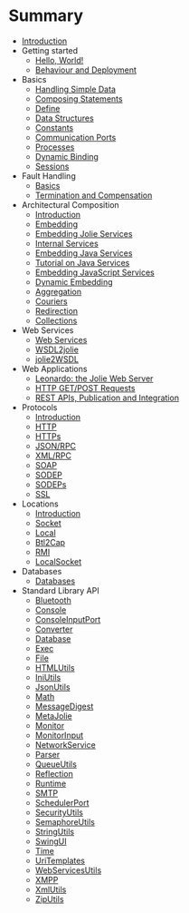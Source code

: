 # Summary

* [Introduction](README.md)
* Getting started
  * [Hello, World!](documentation/getting_started/hello_world.md)
  * [Behaviour and Deployment](documentation/getting_started/behavior_and_deployment.md)
* Basics
  * [Handling Simple Data](documentation/basics/handling_simple_data.md)
  * [Composing Statements](documentation/basics/composing_statements.md)
  * [Define](documentation/basics/define.md)
  * [Data Structures](documentation/basics/data_structures.md)
  * [Constants](documentation/basics/constants.md)
  * [Communication Ports](documentation/basics/communication_ports.md)
  * [Processes](documentation/basics/processes.md)
  * [Dynamic Binding](documentation/basics/dynamic_binding.md)
  * [Sessions](documentation/basics/sessions.md)
* Fault Handling
  * [Basics](documentation/fault_handling/basics.md)
  * [Termination and Compensation](documentation/fault_handling/termination_and_compensation.md)
* Architectural Composition
  * [Introduction](documentation/architectural_composition/introduction.md)
  * [Embedding](documentation/architectural_composition/embedding.md)
  * [Embedding Jolie Services](documentation/architectural_composition/embedding_jolie.md)
  * [Internal Services](documentation/architectural_composition/internal_services.md)
  * [Embedding Java Services](documentation/architectural_composition/embedding_java.md)
  * [Tutorial on Java Services](documentation/architectural_composition/java_services.md)
  * [Embedding JavaScript Services](documentation/architectural_composition/embedding_javascript.md)
  * [Dynamic Embedding](documentation/architectural_composition/dynamic_embedding.md)
  * [Aggregation](documentation/architectural_composition/aggregation.md)
  * [Couriers](documentation/architectural_composition/couriers.md)
  * [Redirection](documentation/architectural_composition/redirection.md)
  * [Collections](documentation/architectural_composition/collections.md)
* Web Services
  * [Web Services](documentation/web_services/web_services.md)
  * [WSDL2jolie](documentation/web_services/wsdl2jolie.md)
  * [jolie2WSDL](documentation/web_services/jolie2wsdl.md)
* Web Applications
  * [Leonardo: the Jolie Web Server](documentation/web_applications/leonardo.md)
  * [HTTP GET/POST Requests](documentation/web_applications/web_get_post.md)
  * [REST APIs, Publication and Integration](documentation/web_applications/rest-apis-publication-and-integration.md)
* Protocols
  * [Introduction](documentation/protocols/introduction.md)
  * [HTTP](documentation/protocols/http.md)
  * [HTTPs](documentation/protocols/https.md)
  * [JSON/RPC](documentation/protocols/jsonrpc.md)
  * [XML/RPC](documentation/protocols/xmlrpc.md)
  * [SOAP](documentation/protocols/soap.md)
  * [SODEP](documentation/protocols/sodep.md)
  * [SODEPs](documentation/protocols/sodeps.md)
  * [SSL](documentation/protocols/ssl.md)
* Locations
  * [Introduction](documentation/locations/introduction.md)
  * [Socket](documentation/locations/socket.md)
  * [Local](documentation/locations/local.md)
  * [Btl2Cap](documentation/locations/btl2cap.md)
  * [RMI](documentation/locations/rmi.md)
  * [LocalSocket](documentation/locations/localsocket.md)
* Databases
  * [Databases](documentation/databases/databases.md)
* Standard Library API
  * [Bluetooth](/documentation/jsl/Bluetooth.md)
  * [Console](/documentation/jsl/Console.md)
  * [ConsoleInputPort](/documentation/jsl/ConsoleInputPort.md)
  * [Converter](/documentation/jsl/Converter.md)
  * [Database](/documentation/jsl/Database.md)
  * [Exec](/documentation/jsl/Exec.md)
  * [File](/documentation/jsl/File.md)
  * [HTMLUtils](/documentation/jsl/HTMLUtils.md)
  * [IniUtils](/documentation/jsl/IniUtils.md)
  * [JsonUtils](/documentation/jsl/JsonUtils.md)
  * [Math](/documentation/jsl/Math.md)
  * [MessageDigest](/documentation/jsl/MessageDigest.md)
  * [MetaJolie](/documentation/jsl/MetaJolie.md)
  * [Monitor](/documentation/jsl/Monitor.md)
  * [MonitorInput](/documentation/jsl/MonitorInput.md)
  * [NetworkService](/documentation/jsl/NetworkService.md)
  * [Parser](/documentation/jsl/Parser.md)
  * [QueueUtils](/documentation/jsl/QueueUtils.md)
  * [Reflection](/documentation/jsl/Reflection.md)
  * [Runtime](/documentation/jsl/Runtime.md)
  * [SMTP](/documentation/jsl/SMTP.md)
  * [SchedulerPort](/documentation/jsl/SchedulerPort.md)
  * [SecurityUtils](/documentation/jsl/SecurityUtils.md)
  * [SemaphoreUtils](/documentation/jsl/SemaphoreUtils.md)
  * [StringUtils](/documentation/jsl/StringUtils.md)
  * [SwingUI](/documentation/jsl/SwingUI.md)
  * [Time](/documentation/jsl/Time.md)
  * [UriTemplates](/documentation/jsl/UriTemplates.md)
  * [WebServicesUtils](/documentation/jsl/WebServicesUtils.md)
  * [XMPP](/documentation/jsl/XMPP.md)
  * [XmlUtils](/documentation/jsl/XmlUtils.md)
  * [ZipUtils](/documentation/jsl/ZipUtils.md)

